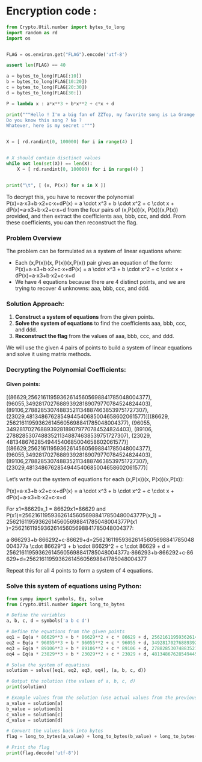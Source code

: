# Encryption code :

```python
from Crypto.Util.number import bytes_to_long
import random as rd
import os


FLAG = os.environ.get("FLAG").encode('utf-8')

assert len(FLAG) == 40

a = bytes_to_long(FLAG[:10])
b = bytes_to_long(FLAG[10:20])
c = bytes_to_long(FLAG[20:30])
d = bytes_to_long(FLAG[30:])

P = lambda x : a*x**3 + b*x**2 + c*x + d

print("""Hello ! I'm a big fan of ZZTop, my favorite song is La Grange. 
Do you know this song ? No ?
Whatever, here is my secret :""")


X = [ rd.randint(0, 100000) for i in range(4) ]


# X should contain disctinct values
while not len(set(X)) == len(X):
	X = [ rd.randint(0, 100000) for i in range(4) ]


print("\t", [ (x, P(x)) for x in X ])
```

To decrypt this, you have to recover the polynomial P(x)=a⋅x3+b⋅x2+c⋅x+dP(x) = a \cdot x^3 + b \cdot x^2 + c \cdot x + dP(x)=a⋅x3+b⋅x2+c⋅x+d from the four pairs of (x,P(x))(x, P(x))(x,P(x)) provided, and then extract the coefficients aaa, bbb, ccc, and ddd. From these coefficients, you can then reconstruct the flag.

### Problem Overview

The problem can be formulated as a system of linear equations where:

- Each (x,P(x))(x, P(x))(x,P(x)) pair gives an equation of the form: P(x)=a⋅x3+b⋅x2+c⋅x+dP(x) = a \cdot x^3 + b \cdot x^2 + c \cdot x + dP(x)=a⋅x3+b⋅x2+c⋅x+d
- We have 4 equations because there are 4 distinct points, and we are trying to recover 4 unknowns: aaa, bbb, ccc, and ddd.

### Solution Approach:

1. **Construct a system of equations** from the given points.
2. **Solve the system of equations** to find the coefficients aaa, bbb, ccc, and ddd.
3. **Reconstruct the flag** from the values of aaa, bbb, ccc, and ddd.

We will use the given 4 pairs of points to build a system of linear equations and solve it using matrix methods.

### Decrypting the Polynomial Coefficients:

#### Given points:

[(86629,256216119593626145605698841785048004377),(96055,349281702768893928189079770784524824403),(89106,278828530748835211348874638539751727307),(23029,4813486762854944540685004658602061577)][(86629, 256216119593626145605698841785048004377), (96055, 349281702768893928189079770784524824403), (89106, 278828530748835211348874638539751727307), (23029, 4813486762854944540685004658602061577)][(86629,256216119593626145605698841785048004377),(96055,349281702768893928189079770784524824403),(89106,278828530748835211348874638539751727307),(23029,4813486762854944540685004658602061577)]

Let’s write out the system of equations for each (x,P(x))(x, P(x))(x,P(x)):

P(x)=a⋅x3+b⋅x2+c⋅x+dP(x) = a \cdot x^3 + b \cdot x^2 + c \cdot x + dP(x)=a⋅x3+b⋅x2+c⋅x+d

For x1=86629x_1 = 86629x1​=86629 and P(x1)=256216119593626145605698841785048004377P(x_1) = 256216119593626145605698841785048004377P(x1​)=256216119593626145605698841785048004377:

a⋅866293+b⋅866292+c⋅86629+d=256216119593626145605698841785048004377a \cdot 86629^3 + b \cdot 86629^2 + c \cdot 86629 + d = 256216119593626145605698841785048004377a⋅866293+b⋅866292+c⋅86629+d=256216119593626145605698841785048004377

Repeat this for all 4 points to form a system of 4 equations.

### Solve this system of equations using Python:

```python
from sympy import symbols, Eq, solve
from Crypto.Util.number import long_to_bytes

# Define the variables
a, b, c, d = symbols('a b c d')

# Define the equations from the given points
eq1 = Eq(a * 86629**3 + b * 86629**2 + c * 86629 + d, 256216119593626145605698841785048004377)
eq2 = Eq(a * 96055**3 + b * 96055**2 + c * 96055 + d, 349281702768893928189079770784524824403)
eq3 = Eq(a * 89106**3 + b * 89106**2 + c * 89106 + d, 278828530748835211348874638539751727307)
eq4 = Eq(a * 23029**3 + b * 23029**2 + c * 23029 + d, 4813486762854944540685004658602061577)

# Solve the system of equations
solution = solve([eq1, eq2, eq3, eq4], (a, b, c, d))

# Output the solution (the values of a, b, c, d)
print(solution)

# Example values from the solution (use actual values from the previous step)
a_value = solution[a]
b_value = solution[b]
c_value = solution[c]
d_value = solution[d]

# Convert the values back into bytes
flag = long_to_bytes(a_value) + long_to_bytes(b_value) + long_to_bytes(c_value) + long_to_bytes(d_value)

# Print the flag
print(flag.decode('utf-8'))
```